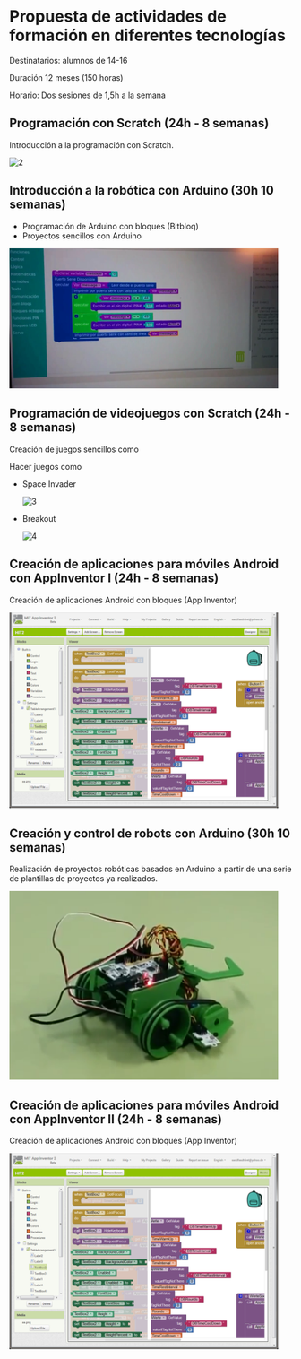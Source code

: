 # Propuesta de actividades de formación en diferentes tecnologías

Destinatarios: alumnos de 14-16

Duración 12 meses (150 horas)

Horario: Dos sesiones de 1,5h a la semana

## Programación con Scratch  (24h - 8 semanas)

Introducción a la programación con Scratch.

  ![2](https://allenheard.files.wordpress.com/2014/02/pipe-script-fw.png)

## Introducción a la robótica con Arduino (30h 10 semanas)

* Programación de Arduino con bloques (Bitbloq)
* Proyectos  sencillos con Arduino

<img src="./images/programando.png" width="480">


## Programación de videojuegos con Scratch (24h - 8 semanas)

Creación de juegos sencillos como

Hacer juegos como

* Space Invader

  ![3](http://coderdojoathy.com/wp-content/uploads/2013/11/Scratch_Space_Invaders_screenshot.png)

* Breakout

  ![4](https://i.ytimg.com/vi/7BVc-faNt4M/maxresdefault.jpg)



## Creación de aplicaciones para móviles Android con AppInventor I (24h - 8 semanas)

Creación de aplicaciones Android con bloques  (App Inventor)

<img src="./images/Mit_app_inventor_2_beta2.png" width="480">

## Creación y control de  robots con Arduino (30h 10 semanas)

Realización de proyectos robóticas basados en Arduino a partir de una serie de plantillas de proyectos ya realizados.

<img src="./images/robot.png" width="480">


## Creación de aplicaciones para móviles Android con AppInventor II (24h - 8 semanas)

Creación de aplicaciones Android con bloques  (App Inventor)

<img src="./images/Mit_app_inventor_2_beta2.png" width="480">
